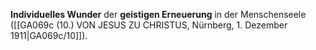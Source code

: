 
**Individuelles Wunder** der **geistigen Erneuerung** in der Menschenseele ([[GA069c (10.) VON JESUS ZU CHRISTUS, Nürnberg, 1. Dezember 1911|GA069c/10]]).
